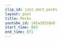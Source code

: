 ```yaml
---
clip_id: jazz_abc3_pecks
layout: post
title: Pecks
youtube_id: jAIwJd2tQo0
start_time: 803
end_time: 871
---
```



